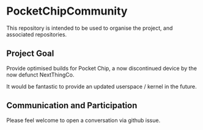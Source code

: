 # PocketChipCommunity

This repository is intended to be used to organise the project, and associated repositories.

## Project Goal

Provide optimised builds for Pocket Chip, a now discontinued device by the now defunct NextThingCo.

It would be fantastic to provide an updated userspace / kernel in the future.

## Communication and Participation

Please feel welcome to open a conversation via github issue.
